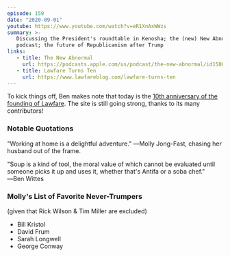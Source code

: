 ```yaml
---
episode: 159
date: "2020-09-01"
youtube: https://www.youtube.com/watch?v=eR1XnAxWWzs
summary: >-
   Discussing the President's roundtable in Kenosha; the (new) New Abnormal
   podcast; the future of Republicanism after Trump
links:
   - title: The New Abnormal
     url: https://podcasts.apple.com/us/podcast/the-new-abnormal/id1508202790
   - title: Lawfare Turns Ten
     url: https://www.lawfareblog.com/lawfare-turns-ten
---
```

To kick things off, Ben makes note that today is the [10th anniversary of the founding
of Lawfare](https://www.lawfareblog.com/lawfare-turns-ten). The site is still going 
strong, thanks to its many contributors!

### Notable Quotations

"Working at home is a delightful adventure." ―Molly Jong-Fast, chasing her husband out of the frame.

"Soup is a kind of tool, the moral value of which cannot be evaluated until
someone picks it up and uses it, whether that's Antifa or a soba chef." ―Ben Wittes

### Molly's List of Favorite Never-Trumpers

(given that Rick Wilson & Tim Miller are excluded)

- Bill Kristol
- David Frum
- Sarah Longwell
- George Conway
